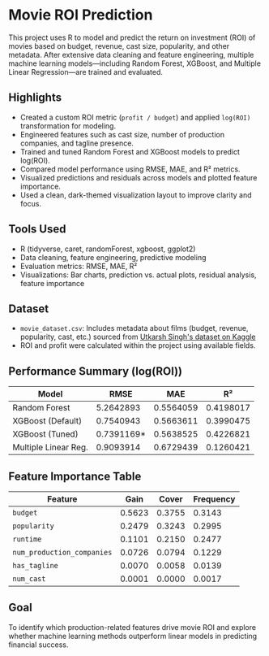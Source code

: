 # Movie ROI Prediction

This project uses R to model and predict the return on investment (ROI) of movies based on budget, revenue, cast size, popularity, and other metadata. 
After extensive data cleaning and feature engineering, multiple machine learning models—including Random Forest, XGBoost, and Multiple Linear Regression—are trained and evaluated.

## Highlights

- Created a custom ROI metric (`profit / budget`) and applied `log(ROI)` transformation for modeling.
- Engineered features such as cast size, number of production companies, and tagline presence.
- Trained and tuned Random Forest and XGBoost models to predict log(ROI).
- Compared model performance using RMSE, MAE, and R² metrics.
- Visualized predictions and residuals across models and plotted feature importance.
- Used a clean, dark-themed visualization layout to improve clarity and focus.

## Tools Used

- R (tidyverse, caret, randomForest, xgboost, ggplot2)
- Data cleaning, feature engineering, predictive modeling
- Evaluation metrics: RMSE, MAE, R²
- Visualizations: Bar charts, prediction vs. actual plots, residual analysis, feature importance

## Dataset

- `movie_dataset.csv`: Includes metadata about films (budget, revenue, popularity, cast, etc.) sourced from [Utkarsh Singh's dataset on Kaggle](https://www.kaggle.com/datasets/utkarshx27/movies-dataset)
- ROI and profit were calculated within the project using available fields.
  
## Performance Summary (log(ROI))

| Model                  | RMSE     | MAE      | R²       |
|------------------------|----------|----------|----------|
| Random Forest          | 5.2642893  | 0.5564059  | 0.4198017  |
| XGBoost (Default)      | 0.7540943  | 0.5663611  | 0.3990475  |
| XGBoost (Tuned)        | 0.7391169*  | 0.5638525  | 0.4226821  |
| Multiple Linear Reg.   | 0.9093914  | 0.6729439  | 0.1260421  |

## Feature Importance Table

| Feature                  | Gain     | Cover    | Frequency |
|--------------------------|----------|----------|------------|
| `budget`                 | 0.5623   | 0.3755   | 0.3143     |
| `popularity`             | 0.2479   | 0.3243   | 0.2995     |
| `runtime`                | 0.1101   | 0.2150   | 0.2477     |
| `num_production_companies` | 0.0726 | 0.0794   | 0.1229     |
| `has_tagline`            | 0.0070   | 0.0058   | 0.0139     |
| `num_cast`               | 0.0001   | 0.0000   | 0.0017     |


## Goal

To identify which production-related features drive movie ROI and explore whether machine learning methods outperform linear models in predicting financial success.
